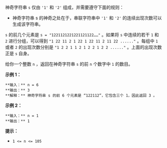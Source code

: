 神奇字符串 `s` 仅由 `'1'` 和 `'2'` 组成，并需要遵守下面的规则：

  * 神奇字符串 s 的神奇之处在于，串联字符串中 `'1'` 和 `'2'` 的连续出现次数可以生成该字符串。

`s` 的前几个元素是 `s = "1221121221221121122……"` 。如果将 `s` 中连续的若干 `1` 和 `2` 进行分组，可以得到
`"1 22 11 2 1 22 1 22 11 2 11 22 ......"` 。每组中 `1` 或者 `2` 的出现次数分别是 `"1 2 2 1 1
2 1 2 2 1 2 2 ......"` 。上面的出现次数正是 `s` 自身。

给你一个整数 `n` ，返回在神奇字符串 `s` 的前 `n` 个数字中 `1` 的数目。



**示例 1：**

    
    
    **输入：** n = 6
    **输出：** 3
    **解释：** 神奇字符串 s 的前 6 个元素是 “122112”，它包含三个 1，因此返回 3 。 
    

**示例 2：**

    
    
    **输入：** n = 1
    **输出：** 1
    



**提示：**

  * `1 <= n <= 105`


